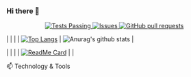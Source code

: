 ### Hi there 👋
<p align="center">
  <a href="https://github.com/fengyuanyang/JavaTDD/actions">
      <img alt="Tests Passing" src="https://github.com/anuraghazra/github-readme-stats/workflows/Test/badge.svg" />
  </a>
<!--   <a href="https://codecov.io/gh/fengyuanyang/JavaTDD">
    <img src="https://codecov.io/gh/anuraghazra/github-readme-stats/branch/master/graph/badge.svg" />
  </a> -->
  <a href="https://github.com/anuraghazra/JavaTDD/issues">
    <img alt="Issues" src="https://img.shields.io/github/issues/fengyuanyang/JavaTDD?color=0088ff" />
  </a>
  <a href="https://github.com/fengyuanyang/JavaTDD/pulls">
    <img alt="GitHub pull requests" src="https://img.shields.io/github/issues-pr/fengyuanyang/JavaTDD?color=0088ff" />
  </a>
</p>


| | |
| [![Top Langs](https://github-readme-stats.vercel.app/api/top-langs/?username=fengyuanyang&hide=javascript,html)](https://github.com/fengyuanyang/) | ![Anurag's github stats](https://github-readme-stats.vercel.app/api?username=fengyuanyang&count_private=true&show_icons=true&theme=graywhite) |

| | |
| [![ReadMe Card](https://github-readme-stats.vercel.app/api/pin/?username=fengyuanyang&repo=JavaTDD)](https://github.com/fengyuanyang/JavaTDD) | |







📫 Technology & Tools    
<!--
**fengyuanyang/fengyuanyang** is a ✨ _special_ ✨ repository because its `README.md` (this file) appears on your GitHub profile.

Here are some ideas to get you started:

- 🔭 I’m currently working on ...
- 🌱 I’m currently learning ...
- 👯 I’m looking to collaborate on ...
- 🤔 I’m looking for help with ...
- 💬 Ask me about ...
- 📫 How to reach me: ...
- 😄 Pronouns: ...
- ⚡ Fun fact: ...
-->
